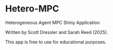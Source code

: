# Hetero-MPC
Heterogeneous Agent MPC Shiny Application

Written by Scott Dressler and Sarah Reed (2025). 

This app is free to use for educational purposes.
